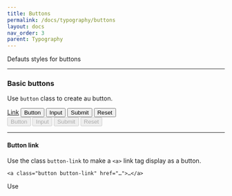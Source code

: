 ```yaml
---
title: Buttons
permalink: /docs/typography/buttons
layout: docs
nav_order: 3
parent: Typography
---
```


Defauts styles for buttons

****

### Basic buttons

Use `button` class to create au button.

<div class="row">
  <a class="button button-primary" href="#" role="button">Link</a>
  <button class="button" type="submit">Button</button>
  <input class="button button-success" type="button" value="Input">
  <input class="button button-secondary" type="submit" value="Submit">
  <input class="button button-primary" type="reset" value="Reset">
</div>
<div class="row">
  <button class="button button-success" type="submit" disabled>Button</button>
  <input class="button button-primary" type="button" value="Input" disabled>
  <input class="button" type="submit" value="Submit" disabled>
  <input class="button button-primary" type="reset" value="Reset" disabled>
</div>

***

#### Button link

Use the class `button-link` to make a `<a>` link tag display as a button.

````
<a class="button button-link" href="…">…</a>
````

Use
